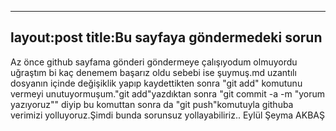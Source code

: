 ----
layout:post
title:Bu sayfaya göndermedeki sorun
----
Az önce github sayfama gönderi göndermeye çalışıyodum olmuyordu uğraştım bi kaç denemem başarız oldu sebebi ise şuymuş.md uzantılı dosyanın içinde değişiklik yapıp kaydettikten sonra "git add" komutunu vermeyi unutuyormuşum."git add"yazdıktan sonra "git commit -a -m "yorum yazıyoruz"" diyip bu komuttan sonra da "git push"komutuyla githuba verimizi yolluyoruz.Şimdi bunda sorunsuz yollayabiliriz.. Eylül Şeyma AKBAŞ
